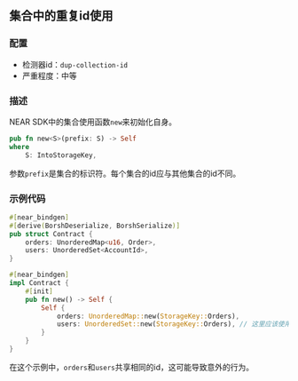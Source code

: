 ## 集合中的重复id使用

### 配置

* 检测器id：`dup-collection-id`
* 严重程度：中等

### 描述

NEAR SDK中的集合使用函数`new`来初始化自身。

```rust
pub fn new<S>(prefix: S) -> Self
where
    S: IntoStorageKey,
```

参数`prefix`是集合的标识符。每个集合的id应与其他集合的id不同。

### 示例代码

```rust
#[near_bindgen]
#[derive(BorshDeserialize, BorshSerialize)]
pub struct Contract {
    orders: UnorderedMap<u16, Order>,
    users: UnorderedSet<AccountId>,
}

#[near_bindgen]
impl Contract {
    #[init]
    pub fn new() -> Self {
        Self {
            orders: UnorderedMap::new(StorageKey::Orders),
            users: UnorderedSet::new(StorageKey::Orders), // 这里应该使用 `StorageKey::Users`
        }
    }
}
```

在这个示例中，`orders`和`users`共享相同的id，这可能导致意外的行为。
